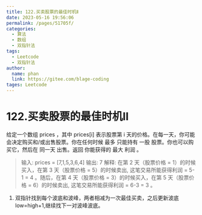 ```yaml
---
title: 122.买卖股票的最佳时机Ⅱ
date: 2023-05-16 19:56:06
permalink: /pages/51705f/
categories: 
  - 算法
  - 数组
  - 双指针法
tags: 
  - Leetcode
  - 双指针法
author: 
  name: phan
  link: https://gitee.com/blage-coding
tages: Leetcode
---
```

# 122.买卖股票的最佳时机Ⅱ

给定一个数组 prices ，其中 prices[i] 表示股票第 i 天的价格。在每一天，你可能会决定购买和/或出售股票。你在任何时候 最多 只能持有 一股 股票。你也可以购买它，然后在 同一天 出售。返回 你能获得的 最大 利润 。

> 输入: prices = [7,1,5,3,6,4]
> 输出: 7
> 解释: 在第 2 天（股票价格 = 1）的时候买入，在第 3 天（股票价格 = 5）的时候卖出, 这笔交易所能获得利润 = 5-1 = 4 。随后，在第 4 天（股票价格 = 3）的时候买入，在第 5 天（股票价格 = 6）的时候卖出, 这笔交易所能获得利润 = 6-3 = 3 。

1. 双指针找到每个波底和波峰，两者相减为一次最佳买卖，之后更新波底low=high+1,继续找下一对波峰波底。